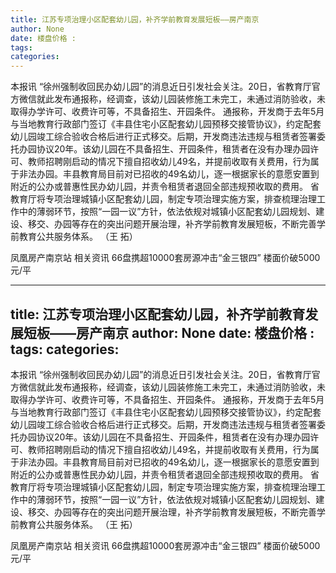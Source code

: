 ```yaml
---
title: 江苏专项治理小区配套幼儿园，补齐学前教育发展短板——房产南京
author: None
date: 楼盘价格 : 
tags: 
categories: 
---
```

                        
<!-- more -->
本报讯 “徐州强制收回民办幼儿园”的消息近日引发社会关注。20日，省教育厅官方微信就此发布通报称，经调查，该幼儿园装修施工未完工，未通过消防验收，未取得办学许可、收费许可等，不具备招生、开园条件。
通报称，开发商于去年5月与当地教育行政部门签订《丰县住宅小区配套幼儿园预移交接管协议》，约定配套幼儿园竣工综合验收合格后进行正式移交。后期，开发商违法违规与租赁者签署委托办园协议20年。该幼儿园在不具备招生、开园条件，租赁者在没有办理办园许可、教师招聘刚启动的情况下擅自招收幼儿49名，并提前收取有关费用，行为属于非法办园。丰县教育局目前对已招收的49名幼儿，逐一根据家长的意愿安置到附近的公办或普惠性民办幼儿园，并责令租赁者退回全部违规预收取的费用。
省教育厅将专项治理城镇小区配套幼儿园，制定专项治理实施方案，排查梳理治理工作中的薄弱环节，按照“一园一议”方针，依法依规对城镇小区配套幼儿园规划、建设、移交、办园等存在的突出问题开展治理，补齐学前教育发展短板，不断完善学前教育公共服务体系。 （王 拓）
                        
                        
                        
                        
                                        
                    
                    
                
                    
                    
                    
                
                    
                
凤凰房产南京站
相关资讯
66盘携超10000套房源冲击“金三银四”
楼面价破5000元/平
	                        
	                    
	                        
	                    
---
title: 江苏专项治理小区配套幼儿园，补齐学前教育发展短板——房产南京
author: None
date: 楼盘价格 : 
tags: 
categories: 
---
                        
<!-- more -->
本报讯 “徐州强制收回民办幼儿园”的消息近日引发社会关注。20日，省教育厅官方微信就此发布通报称，经调查，该幼儿园装修施工未完工，未通过消防验收，未取得办学许可、收费许可等，不具备招生、开园条件。
通报称，开发商于去年5月与当地教育行政部门签订《丰县住宅小区配套幼儿园预移交接管协议》，约定配套幼儿园竣工综合验收合格后进行正式移交。后期，开发商违法违规与租赁者签署委托办园协议20年。该幼儿园在不具备招生、开园条件，租赁者在没有办理办园许可、教师招聘刚启动的情况下擅自招收幼儿49名，并提前收取有关费用，行为属于非法办园。丰县教育局目前对已招收的49名幼儿，逐一根据家长的意愿安置到附近的公办或普惠性民办幼儿园，并责令租赁者退回全部违规预收取的费用。
省教育厅将专项治理城镇小区配套幼儿园，制定专项治理实施方案，排查梳理治理工作中的薄弱环节，按照“一园一议”方针，依法依规对城镇小区配套幼儿园规划、建设、移交、办园等存在的突出问题开展治理，补齐学前教育发展短板，不断完善学前教育公共服务体系。 （王 拓）
                        
                        
                        
                        
                                        
                    
                    
                
                    
                    
                    
                
                    
                
凤凰房产南京站
相关资讯
66盘携超10000套房源冲击“金三银四”
楼面价破5000元/平
	                        
	                    
	                        
	                    
